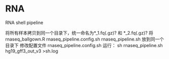 # RNA
RNA shell pipeline

将所有样本拷贝到同一个目录下，统一命名为*_1.fq(.gz)? 和 *_2.fq(.gz)? 
将rnaseq_ballgown.R rnaseq_pipeline.config.sh rnaseq_pipeline.sh 放到同一个目录下
修改配置文件  rnaseq_pipeline.config.sh
运行：
sh rnaseq_pipeline.sh hg19_gff3_out_v3 >sh.log
 
